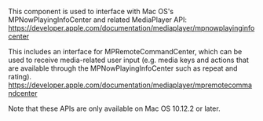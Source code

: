This component is used to interface with Mac OS's MPNowPlayingInfoCenter and
related MediaPlayer API:
https://developer.apple.com/documentation/mediaplayer/mpnowplayinginfocenter

This includes an interface for MPRemoteCommandCenter, which can be used to
receive media-related user input (e.g. media keys and actions that are
available through the MPNowPlayingInfoCenter such as repeat and rating).
https://developer.apple.com/documentation/mediaplayer/mpremotecommandcenter

Note that these APIs are only available on Mac OS 10.12.2 or later.
